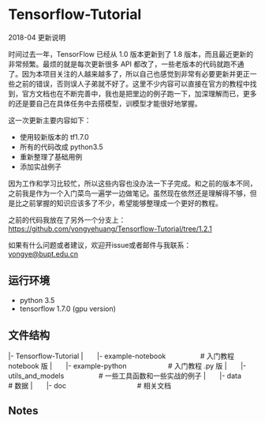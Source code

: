 # Tensorflow-Tutorial

2018-04 更新说明

时间过去一年，TensorFlow 已经从 1.0 版本更新到了 1.8 版本，而且最近更新的非常频繁。最烦的就是每次更新很多 API 都改了，一些老版本的代码就跑不通了。因为本项目关注的人越来越多了，所以自己也感觉到非常有必要更新并更正一些之前的错误，否则误人子弟就不好了。这里不少内容可以直接在官方的教程中找到，官方文档也在不断完善中，我也是把里边的例子跑一下，加深理解而已，更多的还是要自己在具体任务中去搭模型，训模型才能很好地掌握。

这一次更新主要内容如下：

- 使用较新版本的 tf1.7.0
- 所有的代码改成 python3.5
- 重新整理了基础用例
- 添加实战例子

因为工作和学习比较忙，所以这些内容也没办法一下子完成。和之前的版本不同，之前我是作为一个入门菜鸟一遍学一边做笔记。虽然现在依然还是理解得不够，但是比之前掌握的知识应该多了不少，希望能够整理成一个更好的教程。

之前的代码我放在了另外一个分支上： https://github.com/yongyehuang/Tensorflow-Tutorial/tree/1.2.1

如果有什么问题或者建议，欢迎开issue或者邮件与我联系：yongye@bupt.edu.cn


## 运行环境
- python 3.5
- tensorflow 1.7.0 (gpu version)


## 文件结构
|- Tensorflow-Tutorial
|　　|- example-notebook　　　　　# 入门教程 notebook 版
|　　|- example-python　　　　　　# 入门教程 .py 版
|　　|- utils_and_models　　　　　# 一些工具函数和一些实战的例子
|　　|- data　　　　　　　      # 数据
|　　|- doc　　　　　　　　　　   # 相关文档


## Notes



